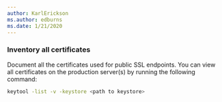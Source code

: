 ```yaml
---
author: KarlErickson
ms.author: edburns
ms.date: 1/21/2020
---
```


### Inventory all certificates

Document all the certificates used for public SSL endpoints. You can view all certificates on the production server(s) by running the following command:

```bash
keytool -list -v -keystore <path to keystore>
```
